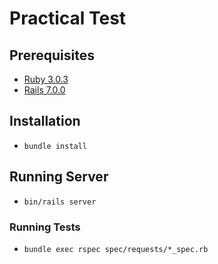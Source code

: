 # Practical Test

## Prerequisites

* [Ruby 3.0.3](https://www.ruby-lang.org/en/)
* [Rails 7.0.0](https://rubyonrails.org/)

## Installation

* ```bundle install```

## Running Server

* ```bin/rails server```

### Running Tests

  * ```bundle exec rspec spec/requests/*_spec.rb ```
